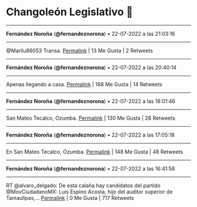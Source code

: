 # Changoleón Legislativo 🙈
*****
**Fernández Noroña** (**@fernandeznorona**) • 22-07-2022 a las 21:03:16
*****
@Marilu86053 Transa.
[Permalink](https://twitter.com/fernandeznorona/status/1550708099245293568) | 13 Me Gusta | 2 Retweets
*****
**Fernández Noroña** (**@fernandeznorona**) • 22-07-2022 a las 20:40:14
*****
Apenas llegando a casa.
[Permalink](https://twitter.com/fernandeznorona/status/1550702303249932289) | 188 Me Gusta | 14 Retweets
*****
**Fernández Noroña** (**@fernandeznorona**) • 22-07-2022 a las 18:01:46
*****
San Mateo Tecalco, Ozumba.
[Permalink](https://twitter.com/fernandeznorona/status/1550662425233473536) | 130 Me Gusta | 28 Retweets
*****
**Fernández Noroña** (**@fernandeznorona**) • 22-07-2022 a las 17:05:18
*****
En San Mateo Tecalco, Ozumba.
[Permalink](https://twitter.com/fernandeznorona/status/1550648214470234115) | 148 Me Gusta | 48 Retweets
*****
**Fernández Noroña** (**@fernandeznorona**) • 22-07-2022 a las 16:41:58
*****
RT @alvaro_delgado: De esta calaña hay candidatos del partido @MovCiudadanoMX: Luis Espino Acosta, hijo del auditor superior de Tamaulipas,…
[Permalink](https://twitter.com/fernandeznorona/status/1550642343635730432) | 0 Me Gusta | 717 Retweets